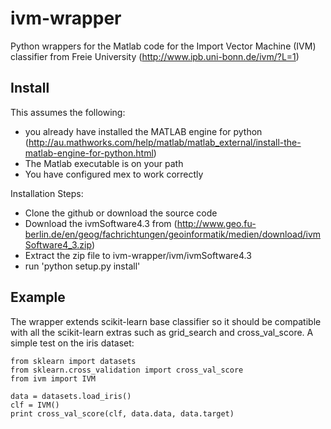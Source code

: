 ivm-wrapper
===========

Python wrappers for the Matlab code for the Import Vector Machine (IVM) classifier from Freie University (http://www.ipb.uni-bonn.de/ivm/?L=1)

Install
-------

This assumes the following:
- you already have installed the MATLAB engine for python (http://au.mathworks.com/help/matlab/matlab_external/install-the-matlab-engine-for-python.html)
- The Matlab executable is on your path
- You have configured mex to work correctly

Installation Steps:
- Clone the github or download the source code
- Download the ivmSoftware4.3 from (http://www.geo.fu-berlin.de/en/geog/fachrichtungen/geoinformatik/medien/download/ivmSoftware4_3.zip)
- Extract the zip file to ivm-wrapper/ivm/ivmSoftware4.3
- run 'python setup.py install'

Example
-------

The wrapper extends scikit-learn base classifier so it should be compatible with all the scikit-learn extras such as grid_search and cross_val_score.
A simple test on the iris dataset:

	from sklearn import datasets
	from sklearn.cross_validation import cross_val_score
	from ivm import IVM

	data = datasets.load_iris()
	clf = IVM()
	print cross_val_score(clf, data.data, data.target)